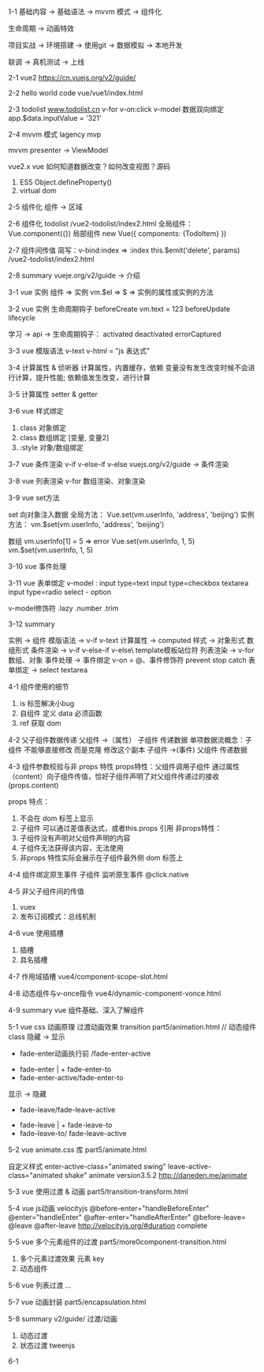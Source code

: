 1-1 
基础内容 -> 基础语法 -> mvvm 模式 -> 组件化

生命周期 -> 动画特效

项目实战 -> 环境搭建 -> 使用git -> 数据模拟 -> 本地开发

联调 -> 真机测试 -> 上线

2-1 
vue2  https://cn.vuejs.org/v2/guide/

2-2 hello world
code  vue/vue1/index.html

2-3 todolist
www.todolist.cn
v-for
v-on:click
v-model 数据双向绑定 app.$data.inputValue = '321'

2-4 mvvm 模式
lagency mvp

mvvm presenter -> ViewModel 

vue2.x 
vue 如何知道数据改变？如何改变视图？源码
1. ES5 Object.defineProperty()
1. virtual dom

2-5 组件化
组件 -> 区域

2-6 组件化 todolist
/vue2-todolist/index2.html
全局组件：
Vue.component({})
局部组件
new Vue({
  components: {TodoItem}
})

2-7 组件间传值
简写：v-bind:index => :index
this.$emit('delete', params)
/vue2-todolist/index2.html

2-8 summary
vueje.org/v2/guide -> 介绍

3-1 vue 实例
组件 => 实例
vm.$el => $ => 实例的属性或实例的方法

3-2 vue 实例 生命周期钩子
beforeCreate 
vm.text = 123
beforeUpdate
lifecycle

学习 -> api -> 生命周期钩子： activated deactivated errorCaptured

3-3 vue 模版语法
v-text
v-html = "js 表达式"

3-4 计算属性 & 侦听器
计算属性，内置缓存，依赖 变量没有发生改变时候不会进行计算，提升性能; 依赖值发生改变，进行计算

3-5 计算属性 setter & getter

3-6 vue 样式绑定
1. class 对象绑定
1. class 数组绑定 [变量, 变量2]
1. :style 对象/数组绑定

3-7 vue 条件渲染
v-if
v-else-if
v-else
vuejs.org/v2/guide -> 条件渲染

3-8 vue 列表渲染
v-for
数组渲染、对象渲染

3-9 vue set方法

set 向对象注入数据 全局方法：
Vue.set(vm.userInfo, 'address', 'beijing')
实例方法：
vm.$set(vm.userInfo, 'address', 'beijing')

数组
vm.userInfo[1] = 5 => error
Vue.set(vm.userInfo, 1, 5)
vm.$set(vm.userInfo, 1, 5)

3-10 vue 事件处理

3-11 vue 表单绑定
v-model :
input type=text
input type=checkbox
textarea
input type=radio
select - option

v-model修饰符
.lazy
.number
.trim

3-12 summary

实例 -> 组件
模版语法 -> v-if v-text
计算属性 -> computed
样式 -> 对象形式 数组形式
条件渲染 -> v-if v-else-if v-else\ template模板站位符
列表渲染 -> v-for 数组、对象
事件处理 -> 事件绑定 v-on = @、事件修饰符 prevent stop catch
表单绑定 -> select textarea

4-1 组件使用的细节
1. is 标签解决小bug 
2. 自组件 定义 data 必须函数
3. ref 获取 dom

4-2 父子组件数据传递
父组件 ->（属性） 子组件 传递数据
单项数据流概念：子组件 不能够直接修改 而是克隆 修改这个副本
子组件 ->(事件) 父组件 传递数据

4-3 组件参数校验与非 props 特性
props特性：父组件调用子组件 通过属性（content）向子组件传值，恰好子组件声明了对父组件传递过的接收(props.content)
     
props 特点：
  1. 不会在 dom 标签上显示
  1. 子组件 可以通过差值表达式，或者this.props 引用
非props特性：
1. 子组件没有声明对父组件声明的内容
1. 子组件无法获得该内容，无法使用
2. 非props 特性实际会展示在子组件最外侧 dom 标签上

4-4 组件绑定原生事件
子组件 监听原生事件 @click.native

4-5 非父子组件间的传值
1. vuex 
1. 发布订阅模式：总线机制

4-6 vue 使用插槽
1. 插槽
1. 具名插槽

4-7 作用域插槽
vue4/component-scope-slot.html

4-8 动态组件与v-once指令
vue4/dynamic-component-vonce.html

4-9 summary
vue 组件基础、深入了解组件

5-1 vue css 动画原理 过渡动画效果 transition
part5/animation.html
<transition name="fade">
  // 动态组件
</transition>
class
隐藏 -> 显示
+ fade-enter动画执行前 /fade-enter-active
- fade-enter | + fade-enter-to
- fade-enter-active/fade-enter-to

显示 -> 隐藏
+ fade-leave/fade-leave-active
- fade-leave | + fade-leave-to
- fade-leave-to/ fade-leave-active

5-2 vue animate.css 库
part5/animate.html
<link rel="stylesheet" type="text/css" href="./animate.css">

自定义样式
enter-active-class="animated swing"
leave-active-class="animated shake"
animate version3.5.2
http://daneden.me/animate

5-3 vue 使用过渡 & 动画
part5/transition-transform.html

5-4 vue js动画 velocityjs
@before-enter="handleBeforeEnter"
@enter="handleEnter"
@after-enter="handleAfterEnter"
@before-leave=
@leave
@after-leave
http://velocityjs.org/#duration
complete

5-5 vue 多个元素组件的过渡
part5/more0component-transition.html
1. 多个元素过渡效果 元素 key 
1. 动态组件 <component :is="type"></component>

5-6 vue 列表过渡
<transition-group>...</transition-group>

5-7 vue 动画封装
part5/encapsulation.html

5-8 summary
v2/guide/ 过渡/动画
1. 动态过渡
1. 状态过渡 tweenjs

6-1